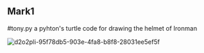 ## Mark1

#tony.py
a pyhton's turtle code for drawing the helmet of Ironman

![d2o2pli-95f78db5-903e-4fa8-b8f8-28031ee5ef5f](https://user-images.githubusercontent.com/91602270/135254644-6283a534-c220-4e1b-ac65-c439545ff6f2.jpg)
